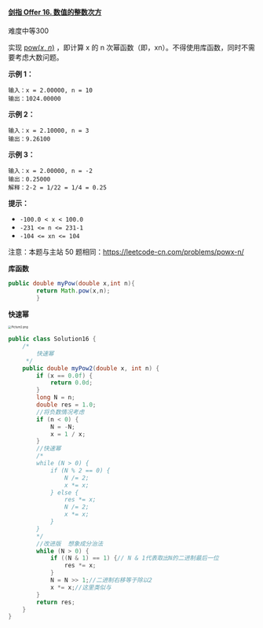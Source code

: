 #### [剑指 Offer 16. 数值的整数次方](https://leetcode.cn/problems/shu-zhi-de-zheng-shu-ci-fang-lcof/)

难度中等300

实现 [pow(*x*, *n*)](https://www.cplusplus.com/reference/valarray/pow/) ，即计算 x 的 n 次幂函数（即，xn）。不得使用库函数，同时不需要考虑大数问题。

**示例 1：**

```
输入：x = 2.00000, n = 10
输出：1024.00000
```

**示例 2：**

```
输入：x = 2.10000, n = 3
输出：9.26100
```

**示例 3：**

```
输入：x = 2.00000, n = -2
输出：0.25000
解释：2-2 = 1/22 = 1/4 = 0.25
```

**提示：**

- `-100.0 < x < 100.0`
- `-231 <= n <= 231-1`
- `-104 <= xn <= 104`

注意：本题与主站 50 题相同：https://leetcode-cn.com/problems/powx-n/

**库函数**

```java
public double myPow(double x,int n){
        return Math.pow(x,n);
        }
```

**快速幂**

<img src="https://pic.leetcode-cn.com/379a042b9d8df3a96d1ac0f27346718033bf3bfce69731bab52bf6f372b4c8f4-Picture2.png" alt="Picture2.png" style="zoom:40%;" />

```java
public class Solution16 {
    /*
        快速幂
     */
    public double myPow2(double x, int n) {
        if (x == 0.0f) {
            return 0.0d;
        }
        long N = n;
        double res = 1.0;
        //将负数情况考虑
        if (n < 0) {
            N = -N;
            x = 1 / x;
        }
        //快速幂
        /*
        while (N > 0) {
            if (N % 2 == 0) {
                N /= 2;
                x *= x;
            } else {
                res *= x;
                N /= 2;
                x *= x;
            }
        }
        */
        //改进版  想象成分治法
        while (N > 0) {
            if ((N & 1) == 1) {// N & 1代表取出N的二进制最后一位
                res *= x;
            }
            N = N >> 1;//二进制右移等于除以2
            x *= x;//这里类似与
        }
        return res;
    }
}
```


